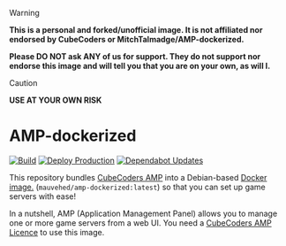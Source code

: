 > [!WARNING]
> **This is a personal and forked/unofficial image. It is not affiliated nor endorsed by CubeCoders or MitchTalmadge/AMP-dockerized.**
>
> **Please DO NOT ask ANY of us for support. They do not support nor endorse this image and will tell you that you are on your own, as will I.**

> [!CAUTION]
> **USE AT YOUR OWN RISK**

# AMP-dockerized
[![Build](https://github.com/mauvehed/AMP-dockerized/actions/workflows/build.yml/badge.svg)](https://github.com/mauvehed/AMP-dockerized/actions/workflows/build.yml)
[![Deploy Production](https://github.com/mauvehed/AMP-dockerized/actions/workflows/deploy-prod.yml/badge.svg)](https://github.com/mauvehed/AMP-dockerized/actions/workflows/deploy-prod.yml)
[![Dependabot Updates](https://github.com/mauvehed/AMP-dockerized/actions/workflows/dependabot/dependabot-updates/badge.svg)](https://github.com/mauvehed/AMP-dockerized/actions/workflows/dependabot/dependabot-updates)

This repository bundles [CubeCoders AMP](https://cubecoders.com/AMP) into a Debian-based [Docker image.](https://hub.docker.com/r/mauvehed/amp-dockerized)
(`mauvehed/amp-dockerized:latest`) so that you can set up game servers with ease! 

In a nutshell, AMP (Application Management Panel) allows you to manage one or more game servers from a web UI. You need a [CubeCoders AMP Licence](https://cubecoders.com/AMP#buyAMP) to use this image.


